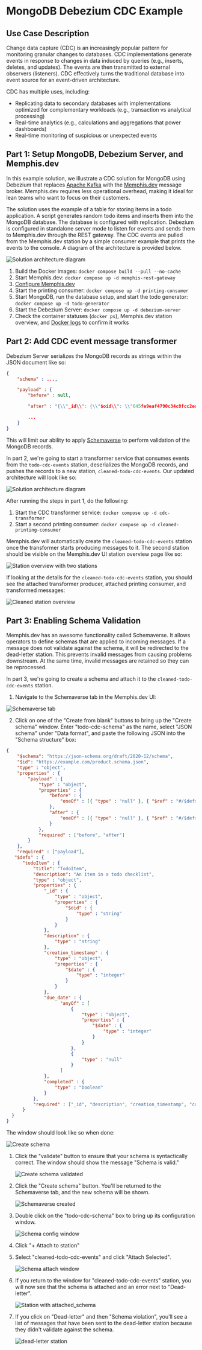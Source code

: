 # MongoDB Debezium CDC Example

## Use Case Description
Change data capture (CDC) is an increasingly popular pattern for monitoring
granular changes to databases. CDC implementations generate events in response
to changes in data induced by queries (e.g., inserts, deletes, and updates).
The events are then transmitted to external observers (listeners).  CDC effectively
turns the traditional database into event source for an event-driven architecture.

CDC has multiple uses, including:

* Replicating data to secondary databases with implementations optimized for complementary workloads (e.g., transaction vs analytical processing)
* Real-time analytics (e.g., calculations and aggregations that power dashboards)
* Real-time monitoring of suspicious or unexpected events

## Part 1: Setup MongoDB, Debezium Server, and Memphis.dev
In this example solution, we illustrate a CDC solution for MongoDB using Debezium that
replaces [Apache Kafka](https://kafka.apache.org/) with the [Memphis.dev](https://github.com/memphisdev/memphis)
message broker.  Memphis.dev requires less operational overhead, making it ideal for lean
teams who want to focus on their customers.

The solution uses the example of a table for storing items in a todo application.  A script
generates random todo items and inserts them into the MongoDB database.  The database is
configured with replication.  Debezium is configured in standalone
server mode to listen for events and sends them to Memphis.dev through the REST gateway.
The CDC events are pulled from the Memphis.dev station by a simple consumer example
that prints the events to the console.  A diagram of the architecture is provided below.

![Solution architecture diagram](docs/solution_architecture_part1.png)


1. Build the Docker images:
   `docker compose build --pull --no-cache`
1. Start Memphis.dev:
   `docker compose up -d memphis-rest-gateway`
1. [Configure Memphis.dev](docs/setup_memphis.md)
1. Start the printing consumer:
   `docker compose up -d printing-consumer`
1. Start MongoDB, run the database setup, and start the todo generator:
   `docker compose up -d todo-generator`
1. Start the Debezium Server:
   `docker compose up -d debezium-server`
1. Check the container statuses (`docker ps`), Memphis.dev station overview, and [Docker logs](docs/inspect_logs.md) to confirm it works

## Part 2: Add CDC event message transformer
Debezium Server serializes the MongoDB records as strings within the JSON document like so:

```json
{
	"schema" : ...,

	"payload" : {
		"before" : null,

		"after" : "{\\"_id\\": {\\"$oid\\": \\"645fe9eaf4790c34c8fcc2ed\\"},\\"creation_timestamp\\": {\\"$date\\": 1684007402978},\\"due_date\\": {\\"$date\\": 1684266602978},\\"description\\": \\"buy milk\\",\\"completed\\": false}",

		...
	}
}
```

This will limit our ability to apply [Schemaverse](https://docs.memphis.dev/memphis/memphis/schemaverse-schema-management) to perform validation of the MongoDB records.

In part 2, we're going to start a transformer service that consumes events from the `todo-cdc-events` station, deserializes the MongoDB records, and pushes the records to a new station, `cleaned-todo-cdc-events`.  Our updated architecture will look like so:

![Solution architecture diagram](docs/solution_architecture_part2.png)

After running the steps in part 1, do the following:

1. Start the CDC transformer service:
   `docker compose up -d cdc-transformer`
1. Start a second printing consumer:
   `docker compose up -d cleaned-printing-consumer`

Memphis.dev will automatically create the `cleaned-todo-cdc-events` station once the transformer starts producing messages to it.
The second station should be visible on the Memphis.dev UI station overview page like so:

![Station overview with two stations](docs/memphis_ui_station_overview2.png)

If looking at the details for the `cleaned-todo-cdc-events` station, you should see the attached transformer producer,
attached printing consumer, and transformed messages:

![Cleaned station overview](docs/memphis_ui_cleaned_station_with_messages.png)

## Part 3: Enabling Schema Validation
Memphis.dev has an awesome functionality called Schemaverse.  It allows operators to define schemas that are applied to incoming messages.
If a message does not validate against the schema, it will be redirected to the dead-letter station. This prevents invalid messages
from causing problems downstream.  At the same time, invalid messages are retained so they can be reprocessed.

In part 3, we're going to create a schema and attach it to the `cleaned-todo-cdc-events` station.

1. Navigate to the Schemaverse tab in the Memphis.dev UI:

![Schemaverse tab](docs/memphis_ui_schemaverse_empty.png)

2. Click on one of the "Create from blank" buttons to bring up the "Create schema" window.  Enter "todo-cdc-schema" as the name, select
"JSON schema" under "Data format", and paste the following JSON into the "Schema structure" box:

```json
{
	"$schema": "https://json-schema.org/draft/2020-12/schema",
	"$id": "https://example.com/product.schema.json",
	"type" : "object",
	"properties" : {
		"payload" : {
			"type" : "object",
			"properties" : {
				"before" : {
					"oneOf" : [{ "type" : "null" }, { "$ref" : "#/$defs/todoItem" }]
				},
				"after" : {
					"oneOf" : [{ "type" : "null" }, { "$ref" : "#/$defs/todoItem" }]
				}
			},
			"required" : ["before", "after"]
		}
	},
	"required" : ["payload"],
   "$defs" : {
	  "todoItem" : {
		  "title": "TodoItem",
		  "description": "An item in a todo checklist",
	  	  "type" : "object",
		  "properties" : {
			  "_id" : {
				  "type" : "object",
				  "properties" : {
					  "$oid" : {
						  "type" : "string"
					  }
				  }
			  },
			  "description" : {
				  "type" : "string"
			  },
			  "creation_timestamp" : {
				  "type" : "object",
				  "properties" : {
					  "$date" : {
						  "type" : "integer"
					  }
				  }
			  },
			  "due_date" : {
			  		"anyOf" : [
						{
							"type" : "object",
							"properties" : {
								"$date" : {
									"type" : "integer"
								}
							}
						},
						{
							"type" : "null"
						}
					]
			  },
			  "completed" : {
				  "type" : "boolean"
			  }
		  },
		  "required" : ["_id", "description", "creation_timestamp", "completed"]
	  }
  }
}
```

   The window should look like so when done:

   ![Create schema](docs/memphis_ui_create_schema.png)

1. Click the "validate" button to ensure that your schema is syntactically correct.  The window should show the message "Schema is valid."

   ![Create schema validated](docs/memphis_ui_create_schema_validated.png)

1. Click the "Create schema" button.  You'll be returned to the Schemaverse tab, and the new schema will be shown.

   ![Schemaverse created](docs/memphis_ui_schemaverse_created.png)

1. Double click on the "todo-cdc-schema" box to bring up its configuration window.

   ![Schema config window](docs/memphis_ui_schema_config.png)

1. Click "+ Attach to station"

1. Select "cleaned-todo-cdc-events" and click "Attach Selected".

   ![Schema attach window](docs/memphis_ui_schema_attach.png)

1. If you return to the window for "cleaned-todo-cdc-events" station, you will now see that the schema is attached and an error next to
"Dead-letter".

   ![Station with attached_schema](docs/memphis_ui_cleaned_station_with_schema.png)

1. If you click on "Dead-letter" and then "Schema violation", you'll see a list of messages that have been sent to the dead-letter station
because they didn't validate against the schema.

   ![dead-letter station](docs/memphis_ui_dead_letter_station.png)
